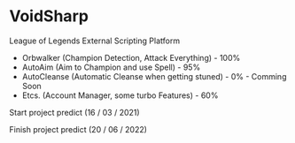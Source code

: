 # VoidSharp
  League of Legends External Scripting Platform
  - Orbwalker (Champion Detection, Attack Everything) - 100%
  - AutoAim (Aim to Champion and use Spell) - 95%
  - AutoCleanse (Automatic Cleanse when getting stuned) - 0% - Comming Soon
  - Etcs. (Account Manager, some turbo Features) - 60% 

Start project predict (16 / 03 / 2021)

Finish project predict (20 / 06 / 2022)

